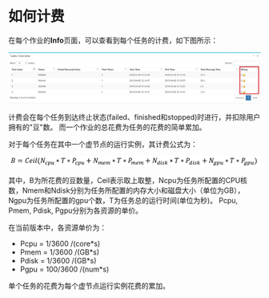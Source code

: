 # 如何计费 #

在每个作业的**Info**页面，可以查看到每个任务的计费，如下图所示：

<img src='../images/batch_billing.jpg'>

计费会在每个任务到达终止状态(failed、finished和stopped)时进行，并扣除用户拥有的"豆"数。 而一个作业的总花费为任务的花费的简单累加。

对于每个任务在其中一个虚节点的运行实例，其计费公式为：

<img src='../images/batch_formula.png'>

其中，B为所花费的豆数量，Ceil表示取上取整，Ncpu为任务所配置的CPU核数，Nmem和Ndisk分别为任务所配置的内存大小和磁盘大小（单位为GB），Ngpu为任务所配置的gpu个数，T为任务总的运行时间(单位为秒)。 Pcpu, Pmem, Pdisk, Pgpu分别为各资源的单价。

在当前版本中，各资源单价为：

* Pcpu = 1/3600 /(core*s)
* Pmem = 1/3600 /(GB*s)
* Pdisk = 1/3600 /(GB*s)
* Pgpu = 100/3600 /(num*s)

单个任务的花费为每个虚节点运行实例花费的累加。